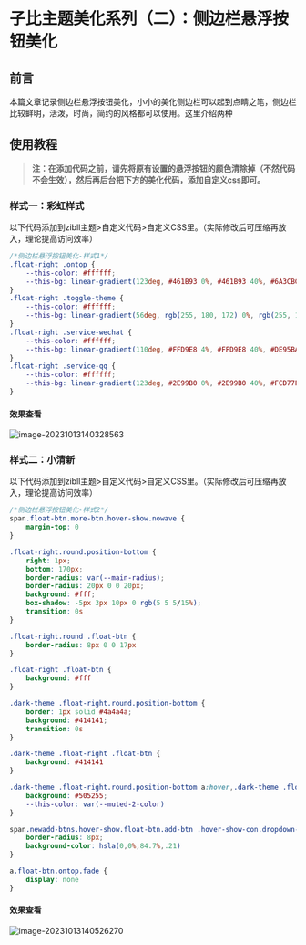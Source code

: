 # 子比主题美化系列（二）：侧边栏悬浮按钮美化

## 前言

本篇文章记录侧边栏悬浮按钮美化，小小的美化侧边栏可以起到点睛之笔，侧边栏比较鲜明，活泼，时尚，简约的风格都可以使用。这里介绍两种

## 使用教程

> **注：在添加代码之前，请先将原有设置的悬浮按钮的颜色清除掉（不然代码不会生效），然后再后台把下方的美化代码，添加自定义css即可。**

### 样式一：彩虹样式

以下代码添加到zibll主题>自定义代码>自定义CSS里。（实际修改后可压缩再放入，理论提高访问效率）

```css
/*侧边栏悬浮按钮美化-样式1*/
.float-right .ontop {
    --this-color: #ffffff;
    --this-bg: linear-gradient(123deg, #461B93 0%, #461B93 40%, #6A3CBC calc(40% + 1px), #6A3CBC 60%, #8253D7 calc(60% + 1px), #8253D7 70%, #F78F1E calc(70% + 1px), #F78F1E 100%);
}
.float-right .toggle-theme {
    --this-color: #ffffff;
    --this-bg: linear-gradient(56deg, rgb(255, 180, 172) 0%, rgb(255, 180, 172) 40%, rgb(103, 145, 134) calc(40% + 1px), rgb(103, 145, 134) 50%, rgb(38, 78, 112) calc(50% + 1px), rgb(38, 78, 112) 70%, rgb(255, 235, 211) calc(70% + 1px), rgb(255, 235, 211) 100%);
}
.float-right .service-wechat {
    --this-color: #ffffff;
    --this-bg: linear-gradient(110deg, #FFD9E8 4%, #FFD9E8 40%, #DE95BA calc(40% + 1px), #DE95BA 50%, #7F4A88 calc(50% + 1px), #7F4A88 70%, #4A266A calc(70% + 1px), #4A266A 100%);
}
.float-right .service-qq {
    --this-color: #ffffff;
    --this-bg: linear-gradient(123deg, #2E99B0 0%, #2E99B0 40%, #FCD77F calc(40% + 1px), #FCD77F 60%, #FF2E4C calc(60% + 1px), #FF2E4C 75%, #1E1548 calc(75% + 1px), #1E1548 100%);
}
```

#### 效果查看

![image-20231013140328563](https://lskypro-1309218011.cos.ap-shanghai.myqcloud.com/2023/10/13/6528ddb149a83.png)

### 样式二：小清新

以下代码添加到zibll主题>自定义代码>自定义CSS里。（实际修改后可压缩再放入，理论提高访问效率）

```css
/*侧边栏悬浮按钮美化-样式2*/
span.float-btn.more-btn.hover-show.nowave {
	margin-top: 0
}

.float-right.round.position-bottom {
	right: 1px;
	bottom: 170px;
	border-radius: var(--main-radius);
	border-radius: 20px 0 0 20px;
	background: #fff;
	box-shadow: -5px 3px 10px 0 rgb(5 5 5/15%);
	transition: 0s
}

.float-right.round .float-btn {
	border-radius: 8px 0 0 17px
}

.float-right .float-btn {
	background: #fff
}

.dark-theme .float-right.round.position-bottom {
	border: 1px solid #4a4a4a;
	background: #414141;
	transition: 0s
}

.dark-theme .float-right .float-btn {
	background: #414141
}

.dark-theme .float-right.round.position-bottom a:hover,.dark-theme .float-right.round.position-bottom span:hover {
	background: #505255;
	--this-color: var(--muted-2-color)
}

span.newadd-btns.hover-show.float-btn.add-btn .hover-show-con.dropdown-menu.drop-newadd>a:hover {
	border-radius: 8px;
	background-color: hsla(0,0%,84.7%,.21)
}

a.float-btn.ontop.fade {
	display: none
}

```

#### 效果查看

![image-20231013140526270](https://lskypro-1309218011.cos.ap-shanghai.myqcloud.com/2023/10/13/6528de26e86cb.png)